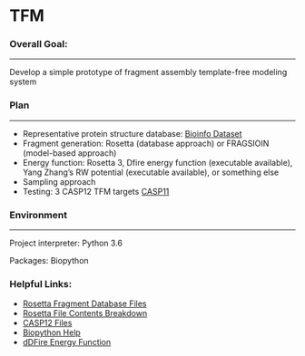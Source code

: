 # TFM

### Overall Goal:

---
Develop a simple prototype of fragment
assembly template-free modeling system 

###  Plan

---
* Representative protein structure database: [Bioinfo Dataset](http://bioinfo.mni.th-mh.de/pdbselect/)
* Fragment generation: Rosetta (database approach) or FRAGSIOIN (model-based approach)
* Energy function: Rosetta 3, Dfire energy function (executable available), Yang Zhang’s RW potential
(executable available), or something else
* Sampling approach
* Testing: 3 CASP12 TFM targets [CASP11](http://predictioncenter.org/casp12/index.cgi)

### Environment

---
Project interpreter: Python 3.6

Packages:  Biopython


### Helpful Links:

* [Rosetta Fragment Database Files](http://www.robetta.org/downloads/casp/casp12/fragments/)
* [Rosetta File Contents Breakdown](https://www.rosettacommons.org/docs/latest/rosetta_basics/file_types/fragment-file)
* [CASP12 Files](http://predictioncenter.org/casp12/targetlist.cgi) 
* [Biopython Help](http://biopython.org/DIST/docs/tutorial/Tutorial.html)
* [dDFire Energy Function](http://sparks-lab.org/yueyang/server/dDFIRE/)
